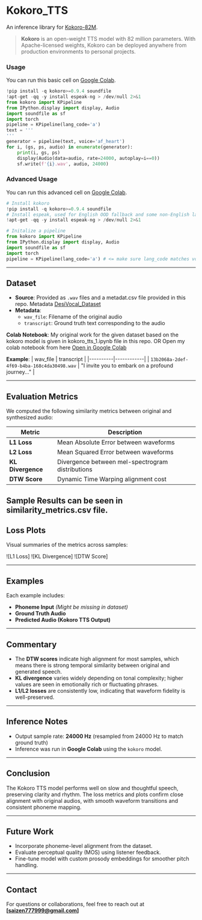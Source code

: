 # Kokoro_TTS

An inference library for [Kokoro-82M](https://huggingface.co/hexgrad/Kokoro-82M). 

> **Kokoro** is an open-weight TTS model with 82 million parameters. With Apache-licensed weights, Kokoro can be deployed anywhere from production environments to personal projects.

### Usage
You can run this basic cell on [Google Colab](https://colab.research.google.com/).
```py
!pip install -q kokoro>=0.9.4 soundfile
!apt-get -qq -y install espeak-ng > /dev/null 2>&1
from kokoro import KPipeline
from IPython.display import display, Audio
import soundfile as sf
import torch
pipeline = KPipeline(lang_code='a')
text = '''
'''
generator = pipeline(text, voice='af_heart')
for i, (gs, ps, audio) in enumerate(generator):
    print(i, gs, ps)
    display(Audio(data=audio, rate=24000, autoplay=i==0))
    sf.write(f'{i}.wav', audio, 24000)
```
### Advanced Usage
You can run this advanced cell on [Google Colab](https://colab.research.google.com/).
```py
# Install kokoro
!pip install -q kokoro>=0.9.4 soundfile
# Install espeak, used for English OOD fallback and some non-English languages
!apt-get -qq -y install espeak-ng > /dev/null 2>&1

# Initalize a pipeline
from kokoro import KPipeline
from IPython.display import display, Audio
import soundfile as sf
import torch
pipeline = KPipeline(lang_code='a') # <= make sure lang_code matches voice, reference above.

```

---

## Dataset

- **Source**: Provided as `.wav` files and a metadat.csv file provided in this repo.
Metadata [DesiVocal_Dataset](https://www.google.com/url?q=https://www.google.com/url?q%3Dhttps://drive.google.com/file/d/1DibcZbSVOrFzkTEVzvXWaxKQddu6Vq2K/view?usp%253Dshare_link%26amp;sa%3DD%26amp;source%3Deditors%26amp;ust%3D1747072039782353%26amp;usg%3DAOvVaw1ReM5FJTzjDbdsX4oa8Zy3&sa=D&source=docs&ust=1747072039789531&usg=AOvVaw3Fxl61wHeAkijXt1BbLlhX)
- **Metadata**:
  - `wav_file`: Filename of the original audio
  - `transcript`: Ground truth text corresponding to the audio

**Colab Notebook**: My original work for the given dataset based on the kokoro model is given in kokoro_tts_1.ipynb file in this repo.
OR
Open my colab notebook from here [Open in Google Colab](https://colab.research.google.com/drive/1SC8Lb0LqdQuaW6v4fODICUauU8oEAU7K#scrollTo=X8-5MeiqT9K_)


**Example**:
| wav_file | transcript |
|----------|------------|
| `13b2068a-2def-4f69-b4ba-168c4da30498.wav` | "I invite you to embark on a profound journey..." |

---

## Evaluation Metrics

We computed the following similarity metrics between original and synthesized audio:

| Metric | Description |
|--------|-------------|
| **L1 Loss** | Mean Absolute Error between waveforms |
| **L2 Loss** | Mean Squared Error between waveforms |
| **KL Divergence** | Divergence between mel-spectrogram distributions |
| **DTW Score** | Dynamic Time Warping alignment cost |

Sample Results can be seen in similarity_metrics.csv file.
---

## Loss Plots

Visual summaries of the metrics across samples:

![L1 Loss]
![KL Divergence]
![DTW Score]

---

## Examples

Each example includes:
- **Phoneme Input** *(Might be missing in dataset)*
- **Ground Truth Audio**
- **Predicted Audio (Kokoro TTS Output)**
---

## Commentary

- The **DTW scores** indicate high alignment for most samples, which means there is strong temporal similarity between original and generated speech.
- **KL divergence** varies widely depending on tonal complexity; higher values are seen in emotionally rich or fluctuating phrases.
- **L1/L2 losses** are consistently low, indicating that waveform fidelity is well-preserved.

---

## Inference Notes

- Output sample rate: **24000 Hz** (resampled from 24000 Hz to match ground truth)
- Inference was run in **Google Colab** using the `kokoro` model.

---

## Conclusion

The Kokoro TTS model performs well on slow and thoughtful speech, preserving clarity and rhythm. The loss metrics and plots confirm close alignment with original audios, with smooth waveform transitions and consistent phoneme mapping.

---

## Future Work

- Incorporate phoneme-level alignment from the dataset.
- Evaluate perceptual quality (MOS) using listener feedback.
- Fine-tune model with custom prosody embeddings for smoother pitch handling.

---

## Contact

For questions or collaborations, feel free to reach out at **[saizen777999@gmail.com]**

